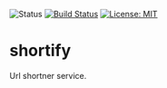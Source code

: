 ![Status](https://img.shields.io/badge/status-ongoing-green)
[![Build Status](https://travis-ci.com/sorablaze11/shortify.svg?branch=master)](https://travis-ci.com/sorablaze11/shortify)
[![License: MIT](https://img.shields.io/badge/License-MIT-yellow.svg)](https://opensource.org/licenses/MIT)

# shortify

Url shortner service.

